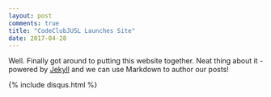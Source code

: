 ```yaml
---
layout: post
comments: true
title: "CodeClubJUSL Launches Site"
date: 2017-04-28
---
```


Well. Finally got around to putting this website together. Neat thing about it - powered by [Jekyll](http://jekyllrb.com) and we can use Markdown to author our posts!

{% include disqus.html %}